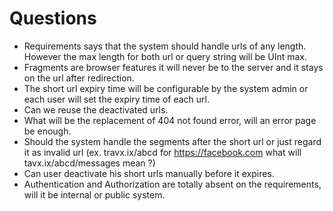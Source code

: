 # Questions
- Requirements says that the system should handle urls of any length. However the max length for both url or query string will be UInt max.
- Fragments are browser features it will never be to the server and it stays on the url after redirection.
- The short url expiry time will be configurable by the system admin or each user will set the expiry time of each url.
- Can we reuse the deactivated urls.
- What will be the replacement of 404 not found error, will an error page be enough.
- Should the system handle the segments after the short url or just regard it as invalid url (ex. travx.ix/abcd for https://facebook.com what will tavx.ix/abcd/messages mean ?)
- Can user deactivate his short urls manually before it expires.
- Authentication and Authorization are totally absent on the requirements, will it be internal or public system.
